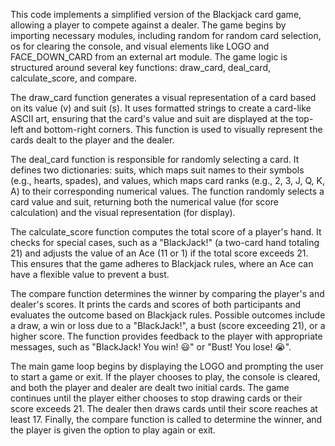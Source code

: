 This code implements a simplified version of the Blackjack card game, allowing a player to compete against a dealer. The game begins by importing necessary modules, including random for random card selection, os for clearing the console, and visual elements like LOGO and FACE_DOWN_CARD from an external art module. The game logic is structured around several key functions: draw_card, deal_card, calculate_score, and compare.

The draw_card function generates a visual representation of a card based on its value (v) and suit (s). It uses formatted strings to create a card-like ASCII art, ensuring that the card's value and suit are displayed at the top-left and bottom-right corners. This function is used to visually represent the cards dealt to the player and the dealer.

The deal_card function is responsible for randomly selecting a card. It defines two dictionaries: suits, which maps suit names to their symbols (e.g., hearts, spades), and values, which maps card ranks (e.g., 2, 3, J, Q, K, A) to their corresponding numerical values. The function randomly selects a card value and suit, returning both the numerical value (for score calculation) and the visual representation (for display).

The calculate_score function computes the total score of a player's hand. It checks for special cases, such as a "BlackJack!" (a two-card hand totaling 21) and adjusts the value of an Ace (11 or 1) if the total score exceeds 21. This ensures that the game adheres to Blackjack rules, where an Ace can have a flexible value to prevent a bust.

The compare function determines the winner by comparing the player's and dealer's scores. It prints the cards and scores of both participants and evaluates the outcome based on Blackjack rules. Possible outcomes include a draw, a win or loss due to a "BlackJack!", a bust (score exceeding 21), or a higher score. The function provides feedback to the player with appropriate messages, such as "BlackJack! You win! 😃" or "Bust! You lose! 😭".

The main game loop begins by displaying the LOGO and prompting the user to start a game or exit. If the player chooses to play, the console is cleared, and both the player and dealer are dealt two initial cards. The game continues until the player either chooses to stop drawing cards or their score exceeds 21. The dealer then draws cards until their score reaches at least 17. Finally, the compare function is called to determine the winner, and the player is given the option to play again or exit.
